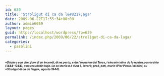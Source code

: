 ```yaml
---
id: 639
title: 'Stroligut di ca da l&#8217;aga'
date: 2009-06-22T17:55:34+00:00
author: admin6059
layout: pages
guid: http://localhost/wordpress/?p=639
permalink: /index.php/2009/06/22/stroligut-di-ca-da-laga/
categories:
  - pasolini
---
```

### <span><em><span style="font-size: xx-small;"><em>«Dùciu a san che, fuor di un incendi, di na pesta, e da l&#8217;invasion dai Turcs, i sincsènt àins da la nustra parrocchia (1444-1944), a no recuàrdin nuja. La so storia a è duta lì, lavorà, preà, patì, murì» (Pier Paolo Pasolini, su «Stroligut di ca da l&#8217;aga», agosto 1944).</em></span></em></span>
